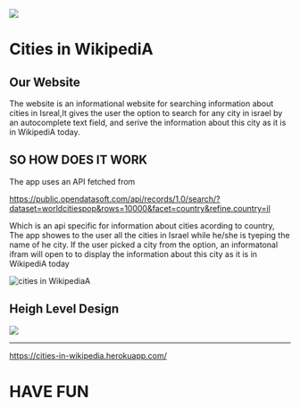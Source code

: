 ![](https://israelforever.org/interact/blog/12_Cities_Splash_Page.jpg)

#  Cities in WikipediA

##   Our Website
The website is an informational website for searching information about cities in Isreal,It gives the user the option to search for any city in israel by an autocomplete text field, and serive the information about this city as it is in WikipediA  today.

## SO HOW DOES IT WORK
The app uses an API fetched from
    
   https://public.opendatasoft.com/api/records/1.0/search/?dataset=worldcitiespop&rows=10000&facet=country&refine.country=il

Which is an api specific for  information about cities acording to country,
The app showes to the user all the cities in Israel while he/she is tyeping the name of he city.
If the user picked a city from the option, an informatonal ifram will open to to display the information about this city as it is in WikipediA today

![cities in WikipediaA](/home/farid/Pictures/cities_in_wikipedia.png  "cities in WikipediaA")



## Heigh Level Design

 ![](/home/farid/WebAhead/WebAheadProjects/Week6/auto_complete_faj/Design/heigh_level_design.png) 

---
https://cities-in-wikipedia.herokuapp.com/

# HAVE FUN 



